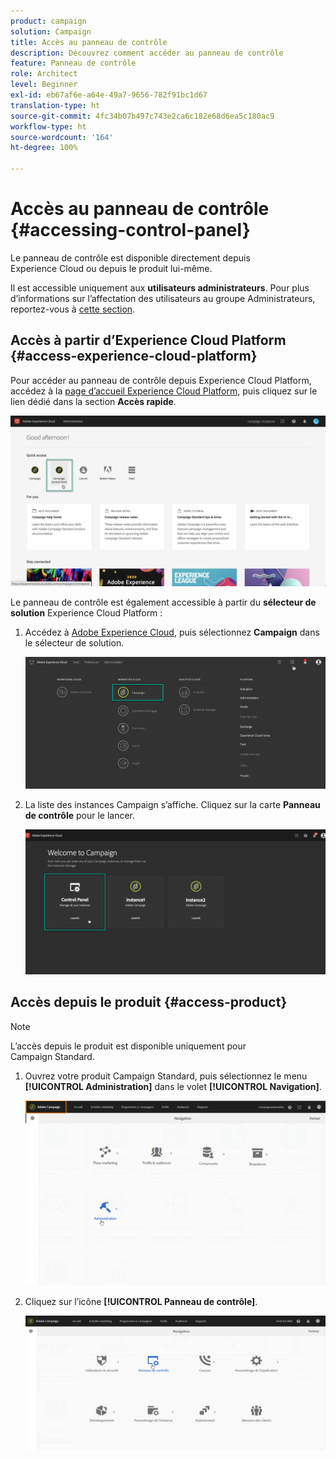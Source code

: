```yaml
---
product: campaign
solution: Campaign
title: Accès au panneau de contrôle
description: Découvrez comment accéder au panneau de contrôle
feature: Panneau de contrôle
role: Architect
level: Beginner
exl-id: eb67af6e-a64e-49a7-9656-782f91bc1d67
translation-type: ht
source-git-commit: 4fc34b07b497c743e2ca6c182e68d6ea5c180ac9
workflow-type: ht
source-wordcount: '164'
ht-degree: 100%

---
```


# Accès au panneau de contrôle {#accessing-control-panel}

Le panneau de contrôle est disponible directement depuis Experience Cloud ou depuis le produit lui-même.

Il est accessible uniquement aux **utilisateurs administrateurs**. Pour plus d’informations sur l’affectation des utilisateurs au groupe Administrateurs, reportez-vous à [cette section](../../discover/using/managing-permissions.md).

## Accès à partir d’Experience Cloud Platform {#access-experience-cloud-platform}

Pour accéder au panneau de contrôle depuis Experience Cloud Platform, accédez à la [page d’accueil Experience Cloud Platform](https://experiencecloud.adobe.com/), puis cliquez sur le lien dédié dans la section **Accès rapide**.

![](assets/do-not-localize/quickaccess.png)

Le panneau de contrôle est également accessible à partir du **sélecteur de solution** Experience Cloud Platform :

1. Accédez à [Adobe Experience Cloud](https://experiencecloud.adobe.com/), puis sélectionnez **Campaign** dans le sélecteur de solution.

   ![](assets/do-not-localize/control_panel_access1.png)

1. La liste des instances Campaign s’affiche. Cliquez sur la carte **Panneau de contrôle** pour le lancer.

   ![](assets/do-not-localize/control_panel_access2.png)

## Accès depuis le produit {#access-product}

>[!NOTE]
>
>L’accès depuis le produit est disponible uniquement pour Campaign Standard.

1. Ouvrez votre produit Campaign Standard, puis sélectionnez le menu **[!UICONTROL Administration]** dans le volet **[!UICONTROL Navigation]**.

   ![](assets/control_panel_access3.png)

1. Cliquez sur l’icône **[!UICONTROL Panneau de contrôle]**.

   ![](assets/control_panel_access4.png)
